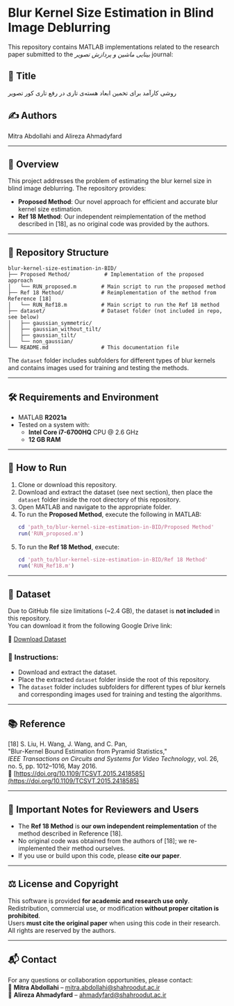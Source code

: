 # Blur Kernel Size Estimation in Blind Image Deblurring

This repository contains MATLAB implementations related to the research paper submitted to the *بینایی ماشین و پردازش تصویر* journal:

## 📄 Title  
روشی کارآمد برای تخمین ابعاد هسته‌ی تاری در رفع تاری کور تصویر  

## ✍️ Authors  
Mitra Abdollahi and Alireza Ahmadyfard  
 
---

## 📖 Overview

This project addresses the problem of estimating the blur kernel size in blind image deblurring. The repository provides:

- **Proposed Method**: Our novel approach for efficient and accurate blur kernel size estimation.
- **Ref 18 Method**: Our independent reimplementation of the method described in [18], as no original code was provided by the authors.

---

## 📁 Repository Structure

```
blur-kernel-size-estimation-in-BID/
├── Proposed Method/           # Implementation of the proposed approach
│   └── RUN_proposed.m        # Main script to run the proposed method
├── Ref 18 Method/            # Reimplementation of the method from Reference [18]
│   └── RUN_Ref18.m           # Main script to run the Ref 18 method
├── dataset/                  # Dataset folder (not included in repo, see below)
│   ├── gaussian_symmetric/
│   ├── gaussian_without_tilt/
│   ├── gaussian_tilt/
│   └── non_gaussian/
└── README.md                 # This documentation file
```

The `dataset` folder includes subfolders for different types of blur kernels and contains images used for training and testing the methods.

---

## 🛠️ Requirements and Environment

- MATLAB **R2021a**  
- Tested on a system with:  
  - **Intel Core i7-6700HQ** CPU @ 2.6 GHz  
  - **12 GB RAM**

---

## 🚀 How to Run

1. Clone or download this repository.
2. Download and extract the dataset (see next section), then place the `dataset` folder inside the root directory of this repository.
3. Open MATLAB and navigate to the appropriate folder.
4. To run the **Proposed Method**, execute the following in MATLAB:
   ```matlab
   cd 'path_to/blur-kernel-size-estimation-in-BID/Proposed Method'
   run('RUN_proposed.m')
   ```
5. To run the **Ref 18 Method**, execute:
   ```matlab
   cd 'path_to/blur-kernel-size-estimation-in-BID/Ref 18 Method'
   run('RUN_Ref18.m')
   ```

---

## 📂 Dataset

Due to GitHub file size limitations (~2.4 GB), the dataset is **not included** in this repository.  
You can download it from the following Google Drive link:

🔗 [Download Dataset](https://drive.google.com/file/d/17XcknkSf-L3OHNRi-TjLAOnN_lHbn8RH/view?usp=sharing)

### 📌 Instructions:
- Download and extract the dataset.
- Place the extracted `dataset` folder inside the root of this repository.
- The `dataset` folder includes subfolders for different types of blur kernels and corresponding images used for training and testing the algorithms.

---

## 📚 Reference

[18] S. Liu, H. Wang, J. Wang, and C. Pan,  
"Blur-Kernel Bound Estimation from Pyramid Statistics,"  
*IEEE Transactions on Circuits and Systems for Video Technology*, vol. 26, no. 5, pp. 1012–1016, May 2016.  
🔗 [https://doi.org/10.1109/TCSVT.2015.2418585](https://doi.org/10.1109/TCSVT.2015.2418585)

---

## 📢 Important Notes for Reviewers and Users

- The **Ref 18 Method** is **our own independent reimplementation** of the method described in Reference [18].
- No original code was obtained from the authors of [18]; we re-implemented their method ourselves.
- If you use or build upon this code, please **cite our paper**.

---

## ⚖️ License and Copyright

This software is provided **for academic and research use only**.  
Redistribution, commercial use, or modification **without proper citation is prohibited**.  
Users **must cite the original paper** when using this code in their research.  
All rights are reserved by the authors.

---

## 📬 Contact

For any questions or collaboration opportunities, please contact:  
📧 **Mitra Abdollahi** – mitra.abdollahi@shahroodut.ac.ir  
📧 **Alireza Ahmadyfard** – ahmadyfard@shahroodut.ac.ir
